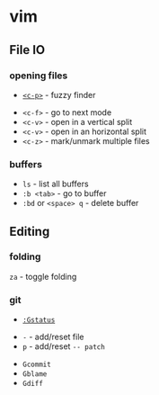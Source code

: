 # vim

## File IO

### opening files

* [`<c-p>`](https://github.com/kien/ctrlp.vim#basic-usage) - fuzzy finder
 - `<c-f>` - go to next mode
 - `<c-v>` - open in a vertical split
 - `<c-v>` - open in an horizontal split
 - `<c-z>` - mark/unmark multiple files
  
### buffers

* `ls` - list all buffers
* `:b <tab>` - go to buffer
* `:bd` or `<space> q` - delete buffer

## Editing

### folding

`za` - toggle folding

### git

* [`:Gstatus`](https://github.com/tpope/vim-fugitive)
 - `-` - add/reset file
 - `p` - add/reset `-- patch` 
* `Gcommit`
* `Gblame`
* `Gdiff`
